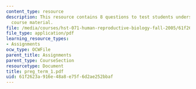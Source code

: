 ```yaml
---
content_type: resource
description: This resource contains 8 questions to test students understanding of
  course material.
file: /media/courses/hst-071-human-reproductive-biology-fall-2005/61f2623a916e48a8e75f6d2ae252bbaf_preg_term_1.pdf
file_type: application/pdf
learning_resource_types:
- Assignments
ocw_type: OCWFile
parent_title: Assignments
parent_type: CourseSection
resourcetype: Document
title: preg_term_1.pdf
uid: 61f2623a-916e-48a8-e75f-6d2ae252bbaf
---
```

